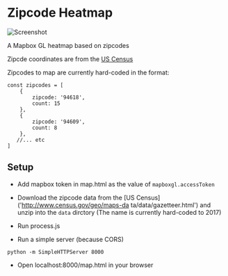 # Zipcode Heatmap


![Screenshot](https://user-images.githubusercontent.com/5750602/41453163-a60ba458-7042-11e8-90fb-e948fba61bb0.gif)

A Mapbox GL heatmap based on zipcodes

Zipcde coordinates are from the [US Census]('http://www.census.gov/geo/maps-data/data/gazetteer.html')

Zipcodes to map are currently hard-coded in the format:

```
const zipcodes = [
    {
        zipcode: '94618',
        count: 15
    },
    {
        zipcode: '94609',
        count: 8
    },
   //... etc
]
```

## Setup

- Add mapbox token in map.html as the value of `mapboxgl.accessToken`

- Download the zipcode data from the [US Census]('http://www.census.gov/geo/maps-da    ta/data/gazetteer.html') and unzip into the `data` dirctory (The name is currently hard-coded to 2017)

- Run process.js

- Run a simple server (because CORS)

```
python -m SimpleHTTPServer 8000
```

- Open localhost:8000/map.html in your browser


